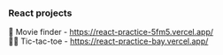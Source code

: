### React projects

🎥 Movie finder - https://react-practice-5fm5.vercel.app/                              
🔴❌ Tic-tac-toe - https://react-practice-bay.vercel.app/
